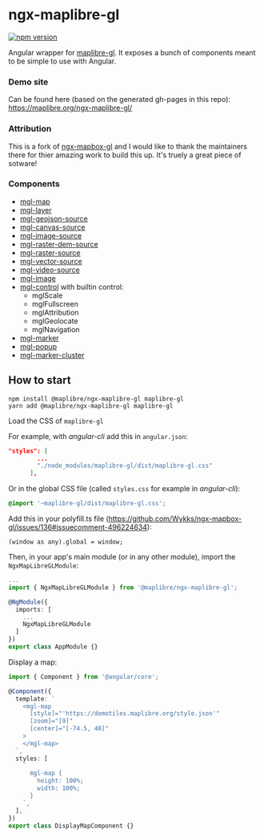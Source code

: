 # ngx-maplibre-gl

[![npm version](https://img.shields.io/npm/v/@maplibre/ngx-maplibre-gl.svg?style=flat)](https://www.npmjs.com/package/@maplibre/ngx-maplibre-gl)

Angular wrapper for [maplibre-gl](https://www.maplibre.org/). It exposes a bunch of components meant to be simple to use with Angular.

### Demo site

Can be found here (based on the generated gh-pages in this repo):
https://maplibre.org/ngx-maplibre-gl/

### Attribution

This is a fork of [ngx-mapbox-gl](https://github.com/Wykks/ngx-mapbox-gl) and I would like to thank the maintainers there for thier amazing work to build this up. It's truely a great piece of sotware!

### Components

- [mgl-map](docs/API.md#mgl-map-mapbox-gl-api)
- [mgl-layer](docs/API.md#mgl-layer-mapbox-gl-style-spec)
- [mgl-geojson-source](docs/API.md#mgl-geojson-source-mapbox-gl-style-spec)
- [mgl-canvas-source](docs/API.md#mgl-canvas-source-mapbox-gl-style-spec)
- [mgl-image-source](docs/API.md#mgl-image-source-mapbox-gl-style-spec)
- [mgl-raster-dem-source](docs/API.md#mgl-raster-dem-source-mapbox-gl-style-spec)
- [mgl-raster-source](docs/API.md#mgl-raster-source-mapbox-gl-style-spec)
- [mgl-vector-source](docs/API.md#mgl-vector-source-mapbox-gl-style-spec)
- [mgl-video-source](docs/API.md#mgl-video-source-mapbox-gl-style-spec)
- [mgl-image](docs/API.md#mgl-image-mapbox-gl-api)
- [mgl-control](docs/API.md#mgl-control) with builtin control:
  - mglScale
  - mglFullscreen
  - mglAttribution
  - mglGeolocate
  - mglNavigation
- [mgl-marker](docs/API.md#mgl-marker-mapbox-gl-api)
- [mgl-popup](docs/API.md#mgl-popup-mapbox-gl-api)
- [mgl-marker-cluster](docs/API.md#ngx-mgl-marker-cluster-supercluster-api)

## How to start

```
npm install @maplibre/ngx-maplibre-gl maplibre-gl
yarn add @maplibre/ngx-maplibre-gl maplibre-gl
```

Load the CSS of `maplibre-gl`

For example, with _angular-cli_ add this in `angular.json`:

```json
"styles": [
        ...
        "./node_modules/maplibre-gl/dist/maplibre-gl.css"
      ],
```

Or in the global CSS file (called `styles.css` for example in _angular-cli_):

```css
@import '~maplibre-gl/dist/maplibre-gl.css';
```

Add this in your polyfill.ts file (https://github.com/Wykks/ngx-mapbox-gl/issues/136#issuecomment-496224634):

```
(window as any).global = window;
```

Then, in your app's main module (or in any other module), import the `NgxMapLibreGLModule`:

```ts
...
import { NgxMapLibreGLModule } from '@maplibre/ngx-maplibre-gl';

@NgModule({
  imports: [
    ...
    NgxMapLibreGLModule
  ]
})
export class AppModule {}
```

Display a map:

```ts
import { Component } from '@angular/core';

@Component({
  template: `
    <mgl-map
      [style]="'https://demotiles.maplibre.org/style.json'"
      [zoom]="[9]"
      [center]="[-74.5, 40]"
    >
    </mgl-map>
  `,
  styles: [
    `
      mgl-map {
        height: 100%;
        width: 100%;
      }
    `,
  ],
})
export class DisplayMapComponent {}
```
